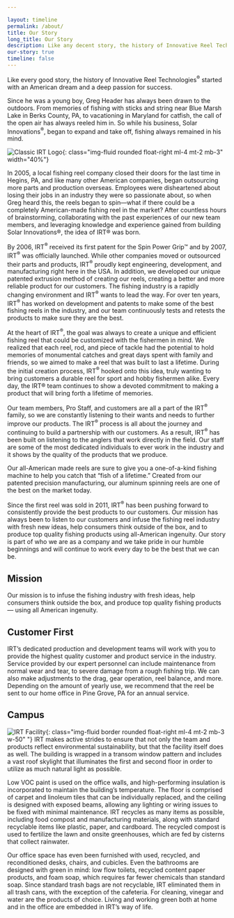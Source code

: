 ```yaml
---

layout: timeline
permalink: /about/
title: Our Story
long_title: Our Story
description: Like any decent story, the history of Innovative Reel Technologies started with a dream and a deep passion for success.
our-story: true
timeline: false
---
```


Like every good story, the history of Innovative Reel Technologies<sup>®</sup> started with an American dream and a deep passion for success.

Since he was a young boy, Greg Header has always been drawn to the outdoors. From memories of fishing with sticks and string near Blue Marsh Lake in Berks County, PA, to vacationing in Maryland for catfish, the call of the open air has always reeled him in. So while his business, Solar Innovations<sup>®</sup>, began to expand and take off, fishing always remained in his mind.

![Classic IRT Logo](/assets/logos/LOGO-PNG-File.png){: class="img-fluid rounded float-right ml-4 mt-2 mb-3" width="40%"}

In 2005, a local fishing reel company closed their doors for the last time in Hegins, PA, and like many other American companies, began outsourcing more parts and production overseas. Employees were disheartened about losing their jobs in an industry they were so passionate about, so when Greg heard this, the reels began to spin—what if there could be a completely American-made fishing reel in the market? After countless hours of brainstorming, collaborating with the past experiences of our new team members, and leveraging knowledge and experience gained from building Solar Innovations®, the idea of IRT® was born.

By 2006, IRT<sup>®</sup> received its first patent for the Spin Power Grip™ and by 2007, IRT<sup>®</sup> was officially launched. While other companies moved or outsourced their parts and products, IRT<sup>®</sup> proudly kept engineering, development, and manufacturing right here in the USA. In addition, we developed our unique patented extrusion method of creating our reels, creating a better and more reliable product for our customers. The fishing industry is a rapidly changing environment and IRT<sup>®</sup> wants to lead the way. For over ten years, IRT<sup>®</sup> has worked on development and patents to make some of the best fishing reels in the industry, and our team continuously tests and retests the products to make sure they are the best.

At the heart of IRT<sup>®</sup>, the goal was always to create a unique and efficient fishing reel that could be customized with the fishermen in mind. We realized that each reel, rod, and piece of tackle had the potential to hold memories of monumental catches and great days spent with family and friends, so we aimed to make a reel that was built to last a lifetime. During the initial creation process, IRT<sup>®</sup> hooked onto this idea, truly wanting to bring customers a durable reel for sport and hobby fishermen alike. Every day, the IRT® team continues to show a devoted commitment to making a product that will bring forth a lifetime of memories.

Our team members, Pro Staff, and customers are all a part of the IRT<sup>®</sup> family, so we are constantly listening to their wants and needs to further improve our products. The IRT<sup>®</sup> process is all about the journey and continuing to build a partnership with our customers. As a result, IRT<sup>®</sup> has been built on listening to the anglers that work directly in the field. Our staff are some of the most dedicated individuals to ever work in the industry and it shows by the quality of the products that we produce.

Our all-American made reels are sure to give you a one-of-a-kind fishing machine to help you catch that “fish of a lifetime.” Created from our patented precision manufacturing, our aluminum spinning reels are one of the best on the market today.

Since the first reel was sold in 2011, IRT<sup>®</sup> has been pushing forward to consistently provide the best products to our customers. Our mission has always been to listen to our customers and infuse the fishing reel industry with fresh new ideas, help consumers think outside of the box, and to produce top quality fishing products using all-American ingenuity. Our story is part of who we are as a company and we take pride in our humble beginnings and will continue to work every day to be the best that we can be.

## Mission
Our mission is to infuse the fishing industry with fresh ideas, help consumers think outside the box, and produce top quality fishing products — using all American ingenuity.

## Customer First 

IRT’s dedicated production and development teams will work with you to provide the highest quality customer and product service in the industry. Service provided by our expert personnel can include maintenance from normal wear and tear, to severe damage from a rough fishing trip. We can also make adjustments to the drag, gear operation, reel balance, and more. Depending on the amount of yearly use, we recommend that the reel be sent to our home office in Pine Grove, PA for an annual service.

## Campus

![IRT Facility](/assets/images/facility.jpg){: class="img-fluid border rounded float-right ml-4 mt-2 mb-3 w-50" "}
IRT makes active strides to ensure that not only the team and products reflect environmental sustainability, but that the facility itself does as well. The building is wrapped in a transom window pattern and includes a vast roof skylight that illuminates the first and second floor in order to utilize as much natural light as possible. 

Low VOC paint is used on the office walls, and high-performing insulation is incorporated to maintain the building’s temperature. The floor is comprised of carpet and linoleum tiles that can be individually replaced, and the ceiling is designed with exposed beams, allowing any lighting or wiring issues to be fixed with minimal maintenance. IRT recycles as many items as possible, including food compost and manufacturing materials, along with standard recyclable items like plastic, paper, and cardboard. The recycled compost is used to fertilize the lawn and onsite greenhouses, which are fed by cisterns that collect rainwater. 

Our office space has even been furnished with used, recycled, and reconditioned desks, chairs, and cubicles. Even the bathrooms are designed with green in mind: low flow toilets, recycled content paper products, and foam soap, which requires far fewer chemicals than standard soap. Since standard trash bags are not recyclable, IRT eliminated them in all trash cans, with the exception of the cafeteria. For cleaning, vinegar and water are the products of choice. Living and working green both at home and in the office are embedded in IRT’s way of life.


